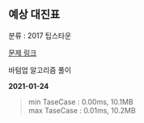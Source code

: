 ## 예상 대진표

분류 : 2017 팁스타운

[문제 링크](https://programmers.co.kr/learn/courses/30/lessons/12985)

바텀업 알고리즘 풀이

**2021-01-24**

> min TaseCase : 0.00ms, 10.1MB  
> max TaseCase : 0.01ms, 10.2MB  